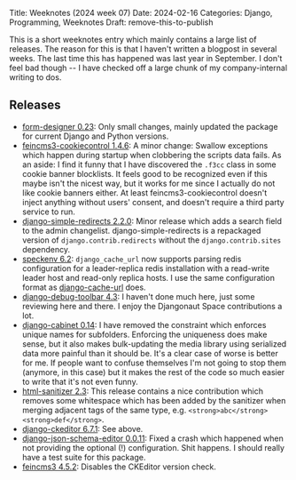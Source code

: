 Title: Weeknotes (2024 week 07)
Date: 2024-02-16
Categories: Django, Programming, Weeknotes
Draft: remove-this-to-publish

This is a short weeknotes entry which mainly contains a large list of releases. The reason for this is that I haven't written a blogpost in several weeks. The last time this has happened was last year in September. I don't feel bad though -- I have checked off a large chunk of my company-internal writing to dos.

## Releases

- [form-designer 0.23](https://pypi.org/project/form-designer/): Only small changes, mainly updated the package for current Django and Python versions.
- [feincms3-cookiecontrol 1.4.6](https://pypi.org/project/feincms3-cookiecontrol/): A minor change: Swallow exceptions which happen during startup when clobbering the scripts data fails. As an aside: I find it funny that I have discovered the `.f3cc` class in some cookie banner blocklists. It feels good to be recognized even if this maybe isn't the nicest way, but it works for me since I actually do not like cookie banners either. At least feincms3-cookiecontrol doesn't inject anything without users' consent, and doesn't require a third party service to run.
- [django-simple-redirects 2.2.0](https://pypi.org/project/django_simple_redirects/): Minor release which adds a search field to the admin changelist. django-simple-redirects is a repackaged version of `django.contrib.redirects` without the `django.contrib.sites` dependency.
- [speckenv 6.2](https://pypi.org/project/speckenv/): `django_cache_url` now supports parsing redis configuration for a leader-replica redis installation with a read-write leader host and read-only replica hosts. I use the same configuration format as [django-cache-url](https://github.com/epicserve/django-cache-url) does.
- [django-debug-toolbar 4.3](https://pypi.org/project/django-debug-toolbar/): I haven't done much here, just some reviewing here and there. I enjoy the Djangonaut Space contributions a lot.
- [django-cabinet 0.14](https://pypi.org/project/django-cabinet/): I have removed the constraint which enforces unique names for subfolders. Enforcing the uniqueness does make sense, but it also makes bulk-updating the media library using serialized data more painful than it should be. It's a clear case of worse is better for me. If people want to confuse themselves I'm not going to stop them (anymore, in this case) but it makes the rest of the code so much easier to write that it's not even funny.
- [html-sanitizer 2.3](https://pypi.org/project/html-sanitizer/): This release contains a nice contribution which removes some whitespace which has been added by the sanitizer when merging adjacent tags of the same type, e.g. `<strong>abc</strong><strong>def</strong>`.
- [django-ckeditor 6.7.1](https://pypi.org/project/django-ckeditor/): See above.
- [django-json-schema-editor 0.0.11](https://pypi.org/project/django-json-schema-editor/): Fixed a crash which happened when not providing the optional (!) configuration. Shit happens. I should really have a test suite for this package.
- [feincms3 4.5.2](https://pypi.org/project/feincms3/): Disables the CKEditor version check.
